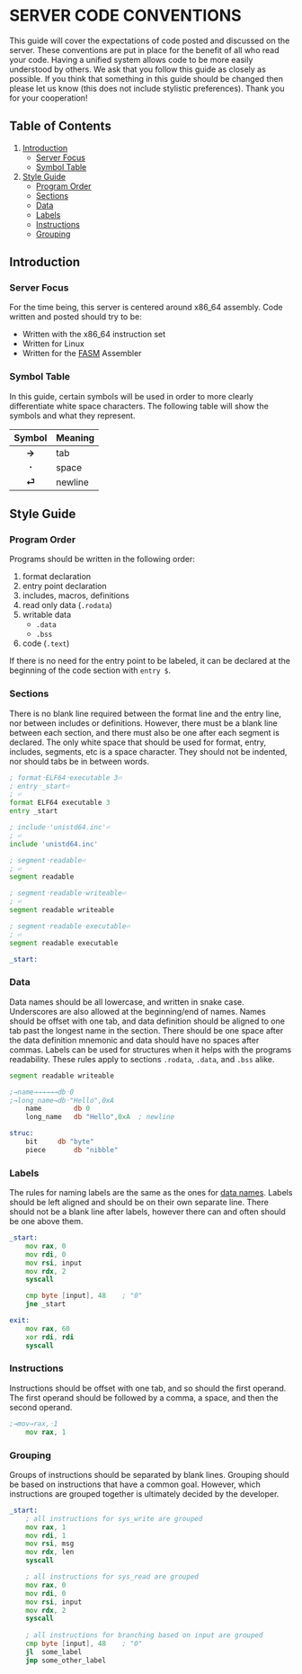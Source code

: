 

# SERVER CODE CONVENTIONS

This guide will cover the expectations of code posted and discussed on the server. These conventions are put in place for the benefit of all who read your code. Having a unified system allows code to be more easily understood by others. We ask that you follow this guide as closely as possible. If you think that something in this guide should be changed then please let us know (this does not include stylistic preferences). Thank you for your cooperation!

## Table of Contents

1. [Introduction](#introduction)
	- [Server Focus](#server-focus)
	- [Symbol Table](#symbol-table)
2. [Style Guide](#style-guide)
	- [Program Order](#program-order)
	- [Sections](#sections)
	- [Data](#data)
	- [Labels](#labels)
	- [Instructions](#instructions)
	- [Grouping](#grouping)


## Introduction

### Server Focus

For the time being, this server is centered around x86_64 assembly. Code written and posted should try to be:
- Written with the x86_64 instruction set
- Written for Linux
- Written for the [FASM](https://flatassembler.net/) Assembler

### Symbol Table

In this guide, certain symbols will be used in order to more clearly differentiate white space characters. The following table will show the symbols and what they represent.

| Symbol | Meaning  |
|:------:|----------|
| **→**  | tab      |
| **᛫**  | space    |
| **⏎**  | newline  |

## Style Guide

### Program Order

Programs should be written in the following order:
1. format declaration
2. entry point declaration
3. includes, macros, definitions
4. read only data (`.rodata`)
5. writable data
	- `.data`
	- `.bss`
6. code (`.text`)

If there is no need for the entry point to be labeled, it can be declared at the beginning of the code section with `entry $`.

### Sections

There is no blank line required between the format line and the entry line, nor between includes or definitions. However, there must be a blank line between each section, and there must also be one after each segment is declared. The only white space that should be used for format, entry, includes, segments, etc is a space character. They should not be indented, nor should tabs be in between words.

```asm
; format᛫ELF64᛫executable 3⏎
; entry᛫_start⏎
; ⏎
format ELF64 executable 3
entry _start

; include᛫'unistd64.inc'⏎
; ⏎
include 'unistd64.inc'

; segment᛫readable⏎
; ⏎
segment readable

; segment᛫readable᛫writeable⏎
; ⏎
segment readable writeable

; segment᛫readable᛫executable⏎
; ⏎
segment readable executable

_start:
```

### Data

Data names should be all lowercase, and written in snake case. Underscores are also allowed at the beginning/end of names. Names should be offset with one tab, and data definition should be aligned to one tab past the longest name in the section. There should be one space after the data definition mnemonic and data should have no spaces after commas. Labels can be used for structures when it helps with the programs readability. These rules apply to sections `.rodata`, `.data`, and `.bss` alike.

```asm
segment readable writeable

;→name→→→→→→db᛫0
;→long_name→db᛫"Hello",0xA
	name		db 0
	long_name	db "Hello",0xA	; newline

struc:
	bit		db "byte"
	piece		db "nibble"
```

### Labels

The rules for naming labels are the same as the ones for [data names](#data). Labels should be left aligned and should be on their own separate line. There should not be a blank line after labels, however there can and often should be one above them.

```asm
_start:
	mov	rax, 0
	mov	rdi, 0
	mov	rsi, input
	mov	rdx, 2
	syscall

	cmp	byte [input], 48	; "0"
	jne	_start

exit:
	mov	rax, 60
	xor	rdi, rdi
	syscall
```

### Instructions

Instructions should be offset with one tab, and so should the first operand. The first operand should be followed by a comma, a space, and then the second operand.

```asm
;→mov→rax,᛫1
	mov	rax, 1
```

### Grouping

Groups of instructions should be separated by blank lines. Grouping should be based on instructions that have a common goal. However, which instructions are grouped together is ultimately decided by the developer.

```asm
_start:
	; all instructions for sys_write are grouped
	mov	rax, 1
	mov	rdi, 1
	mov	rsi, msg
	mov	rdx, len
	syscall

	; all instructions for sys_read are grouped
	mov	rax, 0
	mov	rdi, 0
	mov	rsi, input
	mov	rdx, 2
	syscall
	
	; all instructions for branching based on input are grouped
	cmp	byte [input], 48	; "0"
	jl	some_label
	jmp	some_other_label
```
